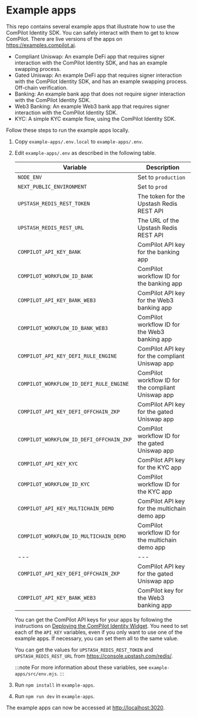 # Example apps

This repo contains several example apps that illustrate how to use the ComPilot Identity SDK. You can safely interact with them to get to know ComPilot. There are live versions of the apps on <https://examples.compilot.ai>.

- Compliant Uniswap: An example DeFi app that requires signer interaction with the ComPilot Identity SDK, and has an example swapping process.
- Gated Uniswap: An example DeFi app that requires signer interaction with the ComPilot Identity SDK, and has an example swapping process. Off-chain verification.
- Banking: An example bank app that does not require signer interaction with the ComPilot Identity SDK.
- Web3 Banking: An example Web3 bank app that requires signer interaction with the ComPilot Identity SDK.
- KYC: A simple KYC example flow, using the ComPilot Identity SDK.

Follow these steps to run the example apps locally.

1. Copy `example-apps/.env.local` to `example-apps/.env`.

2. Edit `example-apps/.env` as described in the following table.

   | Variable                                 | Description                                        |
   | ---------------------------------------- | -------------------------------------------------- |
   | `NODE_ENV`                               | Set to `production`                                |
   | `NEXT_PUBLIC_ENVIRONMENT`                | Set to `prod`                                      |
   | `UPSTASH_REDIS_REST_TOKEN`               | The token for the Upstash Redis REST API           |
   | `UPSTASH_REDIS_REST_URL`                 | The URL of the Upstash Redis REST API              |
   | `COMPILOT_API_KEY_BANK`                  | ComPilot API key for the banking app               |
   | `COMPILOT_WORKFLOW_ID_BANK`              | ComPilot workflow ID for the banking app           |
   | `COMPILOT_API_KEY_BANK_WEB3`             | ComPilot API key for the Web3 banking app          |
   | `COMPILOT_WORKFLOW_ID_BANK_WEB3`         | ComPilot workflow ID for the Web3 banking app      |
   | `COMPILOT_API_KEY_DEFI_RULE_ENGINE`      | ComPilot API key for the compliant Uniswap app     |
   | `COMPILOT_WORKFLOW_ID_DEFI_RULE_ENGINE`  | ComPilot workflow ID for the compliant Uniswap app |
   | `COMPILOT_API_KEY_DEFI_OFFCHAIN_ZKP`     | ComPilot API key for the gated Uniswap app         |
   | `COMPILOT_WORKFLOW_ID_DEFI_OFFCHAIN_ZKP` | ComPilot workflow ID for the gated Uniswap app     |
   | `COMPILOT_API_KEY_KYC`                   | ComPilot API key for the KYC app                   |
   | `COMPILOT_WORKFLOW_ID_KYC`               | ComPilot workflow ID for the KYC app               |
   | `COMPILOT_API_KEY_MULTICHAIN_DEMO`       | ComPilot API key for the multichain demo app       |
   | `COMPILOT_WORKFLOW_ID_MULTICHAIN_DEMO`   | ComPilot workflow ID for the multichain demo app   |
   | ---                                      | ---                                                |
   | `COMPILOT_API_KEY_DEFI_OFFCHAIN_ZKP`     | ComPilot API key for the gated Uniswap app         |
   | `COMPILOT_API_KEY_BANK_WEB3`             | ComPilot key for the Web3 banking app              |

   You can get the ComPilot API keys for your apps by following the instructions on [Deploying the ComPilot Identity Widget](../using/setup/application.md#deploying-the-compilot-identity-widget). You need to set each of the `API_KEY` variables, even if you only want to use one of the example apps. If necessary, you can set them all to the same value.

   You can get the values for `UPSTASH_REDIS_REST_TOKEN` and `UPSTASH_REDIS_REST_URL` from <https://console.upstash.com/redis/>.

   :::note
   For more information about these variables, see `example-apps/src/env.mjs`.
   :::

3. Run `npm install` in `example-apps`.

4. Run `npm run dev` in `example-apps`.

The example apps can now be accessed at <http://localhost:3020>.
